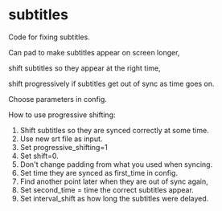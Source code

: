 # subtitles
Code for fixing subtitles. 

Can pad to make subtitles appear on screen longer, 

shift subtitles so they appear at the right time, 

shift progressively if subtitles get out of sync as time goes on.

Choose parameters in config. 

How to use progressive shifting:

1. Shift subtitles so they are synced correctly at some time.
2. Use new srt file as input.
3. Set progressive_shifting=1
4. Set shift=0.
5. Don't change padding from what you used when syncing.
6. Set time they are synced as first_time in config.
8. Find another point later when they are out of sync again,
8. Set second_time = time the correct subtitles appear.
9. Set interval_shift as how long the subtitles were delayed.
